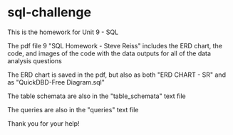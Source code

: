 # sql-challenge
This is the homework for Unit 9 - SQL 

The pdf file 9 "SQL Homework - Steve Reiss" includes the ERD chart, the code, and images of the code with the data outputs for all of the data analysis questions

The ERD chart is saved in the pdf, but also as both "ERD CHART - SR" and as "QuickDBD-Free Diagram.sql"

The table schemata are also in the "table_schemata" text file

The queries are also in the "queries" text file

Thank you for your help!
